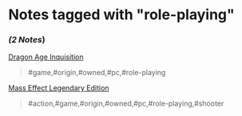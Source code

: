 # Notes tagged with "role-playing"

### _(2 Notes_)

[Dragon Age Inquisition](./../Dragon%20Age%20Inquisition.html)
> #game,#origin,#owned,#pc,#role-playing

[Mass Effect Legendary Edition](./../Mass%20Effect%20Legendary%20Edition.html)
> #action,#game,#origin,#owned,#pc,#role-playing,#shooter

